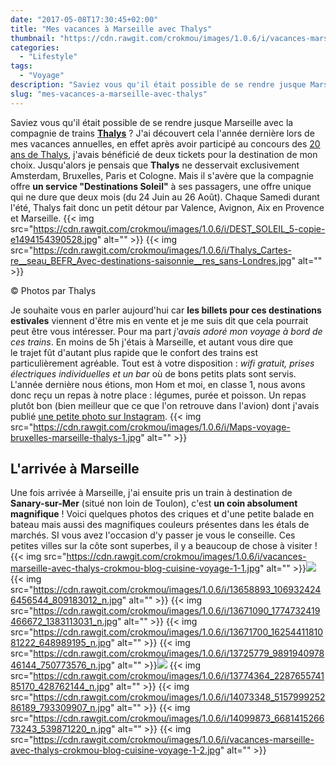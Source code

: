 ```yaml
---
date: "2017-05-08T17:30:45+02:00"
title: "Mes vacances à Marseille avec Thalys"
thumbnail: "https://cdn.rawgit.com/crokmou/images/1.0.6/i/vacances-marseille-avec-thalys-crokmou-blog-cuisine-voyage-1.jpg"
categories:
  - "Lifestyle"
tags:
  - "Voyage"
description: "Saviez vous qu'il était possible de se rendre jusque Marseille avec la compagnie de trains Thalys ? J'ai découvert cela l'année dernière ..."
slug: "mes-vacances-a-marseille-avec-thalys"
---
```


Saviez vous qu'il était possible de se rendre jusque Marseille avec la compagnie de trains [**Thalys**](http://www.thalys.com) ? J'ai découvert cela l'année dernière lors de mes vacances annuelles, en effet après avoir participé au concours des [20 ans de Thalys](https://crokmou.com/2016/06/thalys-fete-20-ans-cake-contest), j'avais bénéficié de deux tickets pour la destination de mon choix. Jusqu'alors je pensais que **Thalys** ne desservait exclusivement Amsterdam, Bruxelles, Paris et Cologne. Mais il s'avère que la compagnie offre **un service "Destinations Soleil"** à ses passagers, une offre unique qui ne dure que deux mois (du 24 Juin au 26 Août). Chaque Samedi durant l'été, Thalys fait donc un petit détour par Valence, Avignon, Aix en Provence et Marseille. {{< img src="https://cdn.rawgit.com/crokmou/images/1.0.6/i/DEST_SOLEIL_5-copie-e1494154390528.jpg" alt="" >}} {{< img src="https://cdn.rawgit.com/crokmou/images/1.0.6/i/Thalys_Cartes-re__seau_BEFR_Avec-destinations-saisonnie__res_sans-Londres.jpg" alt="" >}}

© Photos par Thalys

Je souhaite vous en parler aujourd'hui car **les billets pour ces destinations estivales** viennent d'être mis en vente et je me suis dit que cela pourrait peut être vous intéresser. Pour ma part _j'avais adoré mon voyage à bord de ces trains_. En moins de 5h j'étais à Marseille, et autant vous dire que le trajet fût d'autant plus rapide que le confort des trains est particulièrement agréable. Tout est à votre disposition : _wifi gratuit, prises électriques individuelles et un bar_ où de bons petits plats sont servis. L'année dernière nous étions, mon Hom et moi, en classe 1, nous avons donc reçu un repas à notre place : légumes, purée et poisson. Un repas plutôt bon (bien meilleur que ce que l'on retrouve dans l'avion) dont j'avais publié [une petite photo sur Instagram](https://www.instagram.com/p/BJnrThIDVdE/). {{< img src="https://cdn.rawgit.com/crokmou/images/1.0.6/i/Maps-voyage-bruxelles-marseille-thalys-1.jpg" alt="" >}}

## L'arrivée à Marseille

Une fois arrivée à Marseille, j'ai ensuite pris un train à destination de **Sanary-sur-Mer** (situé non loin de Toulon), c'est **un coin absolument magnifique** ! Voici quelques photos des criques et d'une petite balade en bateau mais aussi des magnifiques couleurs présentes dans les étals de marchés. SI vous avez l'occasion d'y passer je vous le conseille. Ces petites villes sur la côte sont superbes, il y a beaucoup de chose à visiter ! {{< img src="https://cdn.rawgit.com/crokmou/images/1.0.6/i/vacances-marseille-avec-thalys-crokmou-blog-cuisine-voyage-1-1.jpg" alt="" >}}![](https://cdn.rawgit.com/crokmou/images/1.0.6/i/vacances-marseille-avec-thalys-crokmou-blog-cuisine-voyage-1-3.jpg){{< img src="https://cdn.rawgit.com/crokmou/images/1.0.6/i/13658893_1069324246456544_809183012_n.jpg" alt="" >}} {{< img src="https://cdn.rawgit.com/crokmou/images/1.0.6/i/13671090_1774732419466672_1383113031_n.jpg" alt="" >}} {{< img src="https://cdn.rawgit.com/crokmou/images/1.0.6/i/13671700_1625441181081222_648989195_n.jpg" alt="" >}} {{< img src="https://cdn.rawgit.com/crokmou/images/1.0.6/i/13725779_989194097846144_750773576_n.jpg" alt="" >}}![](https://cdn.rawgit.com/crokmou/images/1.0.6/i/14052698_112908212495092_2119268606_n.jpg) {{< img src="https://cdn.rawgit.com/crokmou/images/1.0.6/i/13774364_228765574185170_428762144_n.jpg" alt="" >}} {{< img src="https://cdn.rawgit.com/crokmou/images/1.0.6/i/14073348_515799925286189_793309907_n.jpg" alt="" >}} {{< img src="https://cdn.rawgit.com/crokmou/images/1.0.6/i/14099873_668141526673243_539871220_n.jpg" alt="" >}} {{< img src="https://cdn.rawgit.com/crokmou/images/1.0.6/i/vacances-marseille-avec-thalys-crokmou-blog-cuisine-voyage-1-2.jpg" alt="" >}}